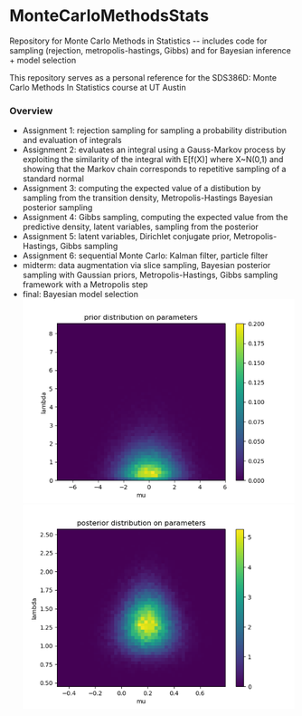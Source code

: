 # MonteCarloMethodsStats
Repository for Monte Carlo Methods in Statistics -- includes code for sampling (rejection, metropolis-hastings, Gibbs) and for Bayesian inference + model selection

This repository serves as a personal reference for the SDS386D: Monte Carlo Methods In Statistics course at UT Austin

### Overview
  * Assignment 1: rejection sampling for sampling a probability distribution and evaluation of integrals
  * Assignment 2: evaluates an integral using a Gauss-Markov process by exploiting the similarity of the integral with E[f(X)] where X~N(0,1) and showing that the Markov chain corresponds to repetitive sampling of a standard normal
  * Assignment 3: computing the expected value of a distibution by sampling from the transition density, Metropolis-Hastings Bayesian posterior sampling
  * Assignment 4: Gibbs sampling, computing the expected value from the predictive density, latent variables, sampling from the posterior
  * Assignment 5: latent variables, Dirichlet conjugate prior, Metropolis-Hastings, Gibbs sampling
  * Assignment 6: sequential Monte Carlo: Kalman filter, particle filter
  * midterm: data augmentation via slice sampling, Bayesian posterior sampling with Gaussian priors, Metropolis-Hastings, Gibbs sampling framework with a Metropolis step
  * final: Bayesian model selection
![pr](/midterm/samples_prior_2d.png)![pos](/midterm/samples_posterior_2d.png)
